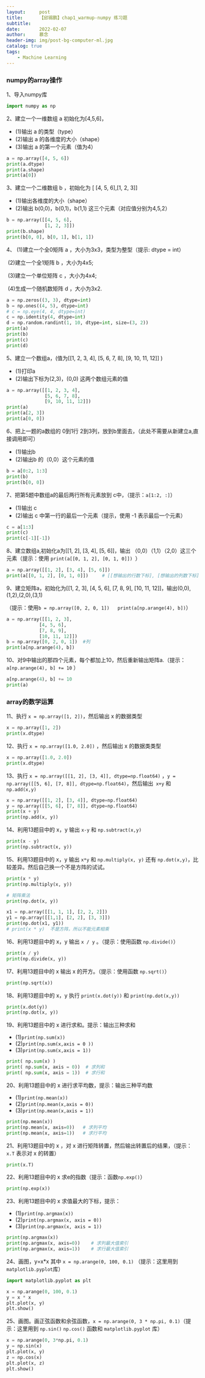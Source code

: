 ```yaml
---
layout:     post   				    
title:      【邱锡鹏】chap1_warmup-numpy 练习题				
subtitle:   
date:       2022-02-07 				
author:     慕念 						
header-img: img/post-bg-computer-ml.jpg	
catalog: true 						
tags:								
    - Machine Learning
---
```


### numpy的array操作
1、导入numpy库

```python
import numpy as np
```

2、建立一个一维数组 a 初始化为[4,5,6]，

- (1)输出 a 的类型（type）
- (2)输出 a 的各维度的大小（shape）
- (3)输出 a 的第一个元素（值为4）

```python
a = np.array([4, 5, 6])
print(a.dtype)
print(a.shape)
print(a[0])
```

3、建立一个二维数组 b ，初始化为 [ [4, 5, 6],[1, 2, 3]] 

- (1)输出各维度的大小（shape）
- (2)输出 b(0,0)，b(0,1)，b(1,1) 这三个元素（对应值分别为4,5,2）

```python
b = np.array([[4, 5, 6],
              [1, 2, 3]])
print(b.shape)
print(b[0, 0], b[0, 1], b[1, 1])
```

4、 (1)建立一个全0矩阵 a ，大小为3x3，类型为整型（提示: dtype = int）

​	(2)建立一个全1矩阵 b ，大小为4x5;  

​	(3)建立一个单位矩阵 c ，大小为4x4; 

​	(4)生成一个随机数矩阵 d ，大小为3x2.

```python
a = np.zeros((3, 3), dtype=int)
b = np.ones((4, 5), dtype=int)
# c = np.eye(4, 4, dtype=int)
c = np.identity(4, dtype=int)
d = np.random.randint(1, 10, dtype=int, size=(3, 2))
print(a)
print(b)
print(c)
print(d)
```

5、建立一个数组a，(值为[[1, 2, 3, 4], [5, 6, 7, 8], [9, 10, 11, 12]] ) 

- (1)打印a
- (2)输出下标为(2,3)，(0,0) 这两个数组元素的值

```python
a = np.array([[1, 2, 3, 4],
              [5, 6, 7, 8],
              [9, 10, 11, 12]])
print(a)
print(a[2, 3])
print(a[0, 0])
```

6、把上一题的a数组的 0到1行 2到3列，放到b里面去，（此处不需要从新建立a,直接调用即可）

- (1)输出b
- (2)输出b 的（0,0）这个元素的值

```python
b = a[0:2, 1:3]
print(b)
print(b[0, 0])
```

7、把第5题中数组a的最后两行所有元素放到 c中，（提示：`a[1:2, :]`）

- (1)输出 c 
- (2)输出 c 中第一行的最后一个元素（提示，使用 -1 表示最后一个元素）

```python
c = a[1:3]
print(c)
print(c[-1][-1])
```

8、建立数组a,初始化a为[[1, 2], [3, 4], [5, 6]]，输出 （0,0）（1,1）（2,0）这三个元素（提示：使用 `print(a[[0, 1, 2], [0, 1, 0]]) `）

```python
a = np.array([[1, 2], [3, 4], [5, 6]])
print(a[[0, 1, 2], [0, 1, 0]])     # [[想输出的行数下标], [想输出的列数下标]]
```

9、建立矩阵a，初始化为[[1, 2, 3], [4, 5, 6], [7, 8, 9], [10, 11, 12]]，输出(0,0),(1,2),(2,0),(3,1) 

（提示：使用`b = np.array([0, 2, 0, 1])	print(a[np.arange(4), b])`）

```python
a = np.array([[1, 2, 3], 
            [4, 5, 6], 
            [7, 8, 9], 
            [10, 11, 12]])
b = np.array([0, 2, 0, 1])  #列
print(a[np.arange(4), b])
```

10、对9中输出的那四个元素，每个都加上10，然后重新输出矩阵a.（提示： `a[np.arange(4), b] += 10` ）

```python
a[np.arange(4), b] += 10
print(a)
```

### array的数学运算
11、执行 `x = np.array([1, 2])`，然后输出 x 的数据类型

```python
x = np.array([1, 2])
print(x.dtype)
```

12、执行 `x = np.array([1.0, 2.0])` ，然后输出 x 的数据类类型

```python
x = np.array([1.0, 2.0])
print(x.dtype)
```

13、执行 `x = np.array([[1, 2], [3, 4]], dtype=np.float64)` ，`y = np.array([[5, 6], [7, 8]], dtype=np.float64)`，然后输出` x+y` 和 `np.add(x,y)`

```python
x = np.array([[1, 2], [3, 4]], dtype=np.float64)
y = np.array([[5, 6], [7, 8]], dtype=np.float64)
print(x + y)
print(np.add(x, y))
```

14、利用13题目中的 x，y 输出 `x-y` 和 `np.subtract(x,y)`

```python
print(x - y)
print(np.subtract(x, y))
```

15、利用13题目中的 x，y 输出 `x*y` 和 `np.multiply(x, y)` 还有 `np.dot(x,y)`，比较差异。然后自己换一个不是方阵的试试。

```python
print(x * y)
print(np.multiply(x, y))

# 矩阵乘法
print(np.dot(x, y))

x1 = np.array([[1, 1, 1], [2, 2, 2]])
y1 = np.array([[1,1], [2, 2], [3, 3]])
print(np.dot(x1, y1))
# print(x * y)  不是方阵，所以不能元素相乘
```

16、利用13题目中的 x，y 输出 `x / y` 。（提示：使用函数 `np.divide()`）

```python
print(x / y)
print(np.divide(x, y))
```

17、利用13题目中的 x 输出 x 的开方。（提示：使用函数 `np.sqrt()`）

```python
print(np.sqrt(x))
```

18、利用13题目中的 x，y 执行 `print(x.dot(y))` 和 `print(np.dot(x,y))`

```python
print(x.dot(y))
print(np.dot(x, y))
```

19、利用13题目中的 x 进行求和。提示：输出三种求和 

- (1)`print(np.sum(x))`
- (2)`print(np.sum(x,axis = 0 ))`
- (3)`print(np.sum(x,axis = 1))`

```python
print( np.sum(x) )
print( np.sum(x, axis = 0))  # 求列和
print( np.sum(x, axis = 1))  # 求行和
```

20、利用13题目中的 x 进行求平均数，提示：输出三种平均数

- (1)`print(np.mean(x)) `
- (2)`print(np.mean(x,axis = 0))`
- (3)`print(np.mean(x,axis = 1))`

```python
print(np.mean(x))
print(np.mean(x, axis=0))   # 求列平均
print(np.mean(x, axis=1))   # 求行平均
```

21、利用13题目中的 x ，对 x 进行矩阵转置，然后输出转置后的结果，（提示：`x.T` 表示对 x 的转置）

```python
print(x.T)
```

22、利用13题目中的 x 求e的指数（提示：函数`np.exp()`）

```python
print(np.exp(x))
```

23、利用13题目中的 x 求值最大的下标，提示：

- (1)`print(np.argmax(x))`
- (2)`print(np.argmax(x, axis = 0))`
- (3)`print(np.argmax(x, axis = 1))`

```python
print(np.argmax(x))
print(np.argmax(x, axis=0))    # 求列最大值索引
print(np.argmax(x, axis=1))    # 求行最大值索引
```

24、画图，y=x*x 其中 `x = np.arange(0, 100, 0.1)` （提示：这里用到`matplotlib.pyplot`库）

```python
import matplotlib.pyplot as plt

x = np.arange(0, 100, 0.1)
y = x * x
plt.plot(x, y)
plt.show()
```

25、画图。画正弦函数和余弦函数，`x = np.arange(0, 3 * np.pi, 0.1)`（提示：这里用到 `np.sin()` `np.cos()` 函数和 `matplotlib.pyplot` 库）

```python
x = np.arange(0, 3*np.pi, 0.1)
y = np.sin(x)
plt.plot(x, y)
z = np.cos(x)
plt.plot(x, z)
plt.show()
```